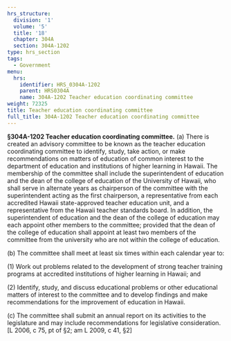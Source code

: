 ```yaml
---
hrs_structure:
  division: '1'
  volume: '5'
  title: '18'
  chapter: 304A
  section: 304A-1202
type: hrs_section
tags:
  - Government
menu:
  hrs:
    identifier: HRS_0304A-1202
    parent: HRS0304A
    name: 304A-1202 Teacher education coordinating committee
weight: 72325
title: Teacher education coordinating committee
full_title: 304A-1202 Teacher education coordinating committee
---
```

**§304A-1202 Teacher education coordinating committee.** (a) There is created an advisory committee to be known as the teacher education coordinating committee to identify, study, take action, or make recommendations on matters of education of common interest to the department of education and institutions of higher learning in Hawaii. The membership of the committee shall include the superintendent of education and the dean of the college of education of the University of Hawaii, who shall serve in alternate years as chairperson of the committee with the superintendent acting as the first chairperson, a representative from each accredited Hawaii state-approved teacher education unit, and a representative from the Hawaii teacher standards board. In addition, the superintendent of education and the dean of the college of education may each appoint other members to the committee; provided that the dean of the college of education shall appoint at least two members of the committee from the university who are not within the college of education.

(b) The committee shall meet at least six times within each calendar year to:

(1) Work out problems related to the development of strong teacher training programs at accredited institutions of higher learning in Hawaii; and

(2) Identify, study, and discuss educational problems or other educational matters of interest to the committee and to develop findings and make recommendations for the improvement of education in Hawaii.

(c) The committee shall submit an annual report on its activities to the legislature and may include recommendations for legislative consideration. [L 2006, c 75, pt of §2; am L 2009, c 41, §2]